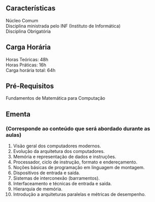 ## Características  
Núcleo Comum  
Disciplina ministrada pelo INF (Instituto de Informática)  
Disciplina Obrigatória

## Carga Horária  
Horas Teóricas: 48h  
Horas Práticas: 16h  
Carga horária total: 64h  

## Pré-Requisitos  
Fundamentos de Matemática para Computação  

## Ementa  
### (Corresponde ao conteúdo que será abordado durante as aulas)  
1.	Visão geral dos computadores modernos.
2.	Evolução da arquitetura dos computadores.
3.	Memória e representação de dados e instruções.
4.	Processador, ciclo de instrução, formato e endereçamento.
5.	Noções básicas de programação em linguagem de montagem.
6.	Dispositivos de entrada e saída.
7.	Sistemas de interconexão (barramentos).
8.	Interfaceamento e técnicas de entrada e saída. 
9.	Hierarquia de memória.
10.	Introdução a arquiteturas paralelas e métricas de desempenho.
